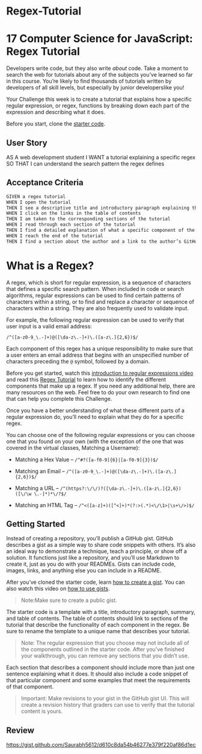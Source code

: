 # Regex-Tutorial
# 17 Computer Science for JavaScript: Regex Tutorial

Developers write code, but they also write *about* code. Take a moment to search the web for tutorials about any of the subjects you’ve learned so far in this course. You’re likely to find thousands of tutorials written by developers of all skill levels, but especially by junior developerslike you!

Your Challenge this week is to create a tutorial that explains how a specific regular expression, or regex, functions by breaking down each part of the expression and describing what it does.

Before you start, clone the [starter code](https://github.com/coding-boot-camp/bug-free-goggles).
## User Story
AS A web development student
I WANT a tutorial explaining a specific regex
SO THAT I can understand the search pattern the regex defines
## Acceptance Criteria
```md
GIVEN a regex tutorial
WHEN I open the tutorial
THEN I see a descriptive title and introductory paragraph explaining the purpose of the tutorial, a summary describing the regex featured in the tutorial, a table of contents linking to different sections that break down each component of the regex and explain what it does, and a section about the author with a link to the author’s GitHub profile
WHEN I click on the links in the table of contents
THEN I am taken to the corresponding sections of the tutorial
WHEN I read through each section of the tutorial
THEN I find a detailed explanation of what a specific component of the regex does
WHEN I reach the end of the tutorial
THEN I find a section about the author and a link to the author’s GitHub profile
```
# What is a Regex?

A regex, which is short for regular expression, is a sequence of characters that defines a specific search pattern. When included in code or search algorithms, regular expressions can be used to find certain patterns of characters within a string, or to find and replace a character or sequence of characters within a string. They are also frequently used to validate input. 

For example, the following regular expression can be used to verify that user input is a valid email address:

`/^([a-z0-9_\.-]+)@([\da-z\.-]+)\.([a-z\.]{2,6})$/`

Each component of this regex has a unique responsibility to make sure that a user enters an email address that begins with an unspecified number of characters preceding the `@` symbol, followed by a domain.

Before you get started, watch this [introduction to regular expressions video](https://youtu.be/7DG3kCDx53c) and read this [Regex Tutorial](https://medium.com/factory-mind/regex-tutorial-a-simple-cheatsheet-by-examples-649dc1c3f285) to learn how to identify the different components that make up a regex. If you need any additional help, there are many resources on the web. Feel free to do your own research to find one that can help you complete this Challenge.

Once you have a better understanding of what these different parts of a regular expression do, you’ll need to explain what they do for a specific regex.

You can choose one of the following regular expressions or you can choose one that you found on your own (with the exception of the one that was covered in the virtual classes, Matching a Username):

* Matching a Hex Value &ndash; `/^#?([a-f0-9]{6}|[a-f0-9]{3})$/`

* Matching an Email &ndash; `/^([a-z0-9_\.-]+)@([\da-z\.-]+)\.([a-z\.]{2,6})$/`

* Matching a URL &ndash; `/^(https?:\/\/)?([\da-z\.-]+)\.([a-z\.]{2,6})([\/\w \.-]*)*\/?$/`

* Matching an HTML Tag &ndash; `/^<([a-z]+)([^<]+)*(?:>(.*)<\/\1>|\s+\/>)$/`


## Getting Started

Instead of creating a repository, you’ll publish a GitHub gist. GitHub describes a gist as a simple way to share code snippets with others. It’s also an ideal way to demonstrate a technique, teach a principle, or show off a solution. It functions just like a repository, and you’ll use Markdown to create it, just as you do with your READMEs. Gists can include code, images, links, and anything else you can include in a README.

After you’ve cloned the starter code, learn [how to create a gist](https://help.github.com/en/github/writing-on-github/creating-gists). You can also watch this video on [how to use gists](https://www.youtube.com/watch?v=wc2NlcWjQHw).

> Note:Make sure to create a public gist.

The starter code is a template with a title, introductory paragraph, summary, and table of contents. The table of contents should link to sections of the tutorial that describe the functionality of each component in the regex. Be sure to rename the template to a unique name that describes your tutorial.

> Note: The regular expression that you choose may not include all of the components outlined in the starter code. After you’ve finished your walkthrough, you can remove any sections that you didn’t use.

Each section that describes a component should include more than just one sentence explaining what it does. It should also include a code snippet of that particular component and some examples that meet the requirements of that component.

> Important: Make revisions to your gist in the GitHub gist UI. This will create a revision history that graders can use to verify that the tutorial content is yours.


## Review
https://gist.github.com/Saurabh5612/d610c8da54b46277e379f220af86d1ec
